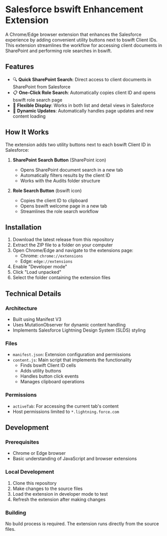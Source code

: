 # Salesforce bswift Enhancement Extension

A Chrome/Edge browser extension that enhances the Salesforce experience by adding convenient utility buttons next to bswift Client IDs. This extension streamlines the workflow for accessing client documents in SharePoint and performing role searches in bswift.

## Features

- 🔍 **Quick SharePoint Search**: Direct access to client documents in SharePoint from Salesforce
- 📋 **One-Click Role Search**: Automatically copies client ID and opens bswift role search page
- 📱 **Flexible Display**: Works in both list and detail views in Salesforce
- 🔄 **Dynamic Updates**: Automatically handles page updates and new content loading

## How It Works

The extension adds two utility buttons next to each bswift Client ID in Salesforce:

1. **SharePoint Search Button** (SharePoint icon)
   - Opens SharePoint document search in a new tab
   - Automatically filters results by the client ID
   - Works with the Audits folder structure

2. **Role Search Button** (bswift icon)
   - Copies the client ID to clipboard
   - Opens bswift welcome page in a new tab
   - Streamlines the role search workflow

## Installation

1. Download the latest release from this repository
2. Extract the ZIP file to a folder on your computer
3. Open Chrome/Edge and navigate to the extensions page:
   - Chrome: `chrome://extensions`
   - Edge: `edge://extensions`
4. Enable "Developer mode"
5. Click "Load unpacked"
6. Select the folder containing the extension files

## Technical Details

### Architecture

- Built using Manifest V3
- Uses MutationObserver for dynamic content handling
- Implements Salesforce Lightning Design System (SLDS) styling

### Files

- `manifest.json`: Extension configuration and permissions
- `content.js`: Main script that implements the functionality
  - Finds bswift Client ID cells
  - Adds utility buttons
  - Handles button click events
  - Manages clipboard operations

### Permissions

- `activeTab`: For accessing the current tab's content
- Host permissions limited to `*.lightning.force.com`

## Development

### Prerequisites

- Chrome or Edge browser
- Basic understanding of JavaScript and browser extensions

### Local Development

1. Clone this repository
2. Make changes to the source files
3. Load the extension in developer mode to test
4. Refresh the extension after making changes

### Building

No build process is required. The extension runs directly from the source files.

